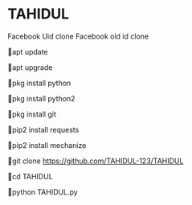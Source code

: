# TAHIDUL
Facebook Uid clone 
Facebook old id clone

🐸apt update

🐸apt upgrade

🐸pkg install python

🐸pkg install python2

🐸pkg install git

🐸pip2 install requests

🐸pip2 install mechanize

🤟git clone https://github.com/TAHIDUL-123/TAHIDUL

🤟cd TAHIDUL

🤟python TAHIDUL.py
